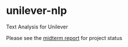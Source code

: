 # unilever-nlp
Text Analysis for Unilever

Please see the [midterm report](https://github.com/Unilever-NLP/unilever-nlp/blob/master/misc/mideterm_report.pdf) for project status
